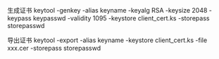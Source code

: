 生成证书
keytool -genkey -alias keyname -keyalg RSA -keysize 2048 -keypass keypasswd -validity 1095 -keystore client_cert.ks -storepass storepasswd

导出证书
keytool -export -alias keyname -keystore client_cert.ks -file xxx.cer -storepass storepasswd
